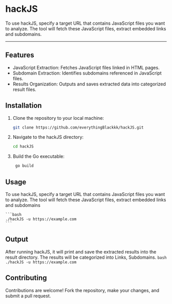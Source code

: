 # hackJS
To use hackJS, specify a target URL that contains JavaScript files you want to analyze. The tool will fetch these JavaScript files, extract embedded links and subdomains.
____
## Features

- JavaScript Extraction: Fetches JavaScript files linked in HTML pages.
- Subdomain Extraction: Identifies subdomains referenced in JavaScript files.
- Results Organization: Outputs and saves extracted data into categorized result files.

## Installation

1. Clone the repository to your local machine:

    ```bash
    git clone https://github.com/everythingBlackkk/hackJS.git
    ```

2. Navigate to the hackJS directory:

    ```bash
    cd hackJS
    ```
3. Build the Go executable:
   ```bash
    go build
   ```
   
## Usage

To use hackJS, specify a target URL that contains JavaScript files you want to analyze. The tool will fetch these JavaScript files, extract embedded links and subdomains

    ```bash
    ./hackJS -u https://example.com
    ```
## Output
After running hackJS, it will print and save the extracted results into the result directory. The results will be categorized into Links, Subdomains.
    ```bash
    ./hackJS -u https://example.com
    ```
    
## Contributing
Contributions are welcome! Fork the repository, make your changes, and submit a pull request.


